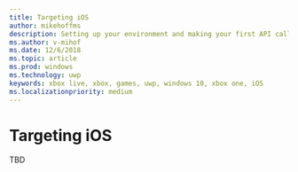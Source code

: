 ```yaml
---
title: Targeting iOS
author: mikehoffms
description: Setting up your environment and making your first API call when targeting iOS.
ms.author: v-mihof
ms.date: 12/6/2018
ms.topic: article
ms.prod: windows
ms.technology: uwp
keywords: xbox live, xbox, games, uwp, windows 10, xbox one, iOS
ms.localizationpriority: medium
---
```


# Targeting iOS

TBD

